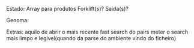 Estado:
Array para produtos
Forklift(s)?
Saida(s)?

Genoma:

Extras:
aquilo de abrir o mais recente
fast search do pairs
meter o search mais limpo e legivel(quando da parse do ambiente vindo do ficheiro)
